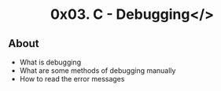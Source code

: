# <div align="center">0x03. C - Debugging</>

## About


   - What is debugging
   - What are some methods of debugging manually
   - How to read the error messages

